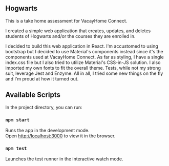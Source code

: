 ## Hogwarts

This is a take home assessment for VacayHome Connect.  

I created a simple web application that creates, updates, and deletes students of Hogwarts and/or the courses they are enrolled in.

I decided to build this web application in React.  I'm accustomed to using bootstrap but I decided to use Material's components instead since it's the components used at VacayHome Connect.  As far as styling, I have a single index.css file but I also tried to utilize Material's CSS-in-JS solution.  I also imported my own fonts to fit the overall theme.  Tests, while not my strong suit, leverage Jest and Enzyme.  All in all, I tried some new things on the fly and I'm proud at how it turned out.

## Available Scripts

In the project directory, you can run:

### `npm start`

Runs the app in the development mode.<br>
Open [http://localhost:3000](http://localhost:3000) to view it in the browser.

### `npm test`

Launches the test runner in the interactive watch mode.<br>
